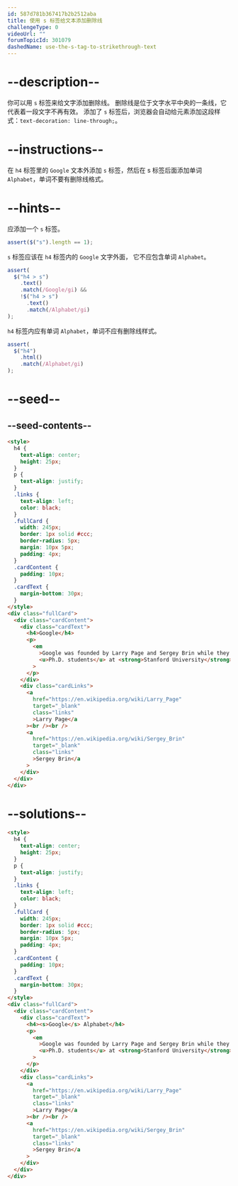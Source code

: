 ```yaml
---
id: 587d781b367417b2b2512aba
title: 使用 s 标签给文本添加删除线
challengeType: 0
videoUrl: ""
forumTopicId: 301079
dashedName: use-the-s-tag-to-strikethrough-text
---
```


# --description--

你可以用 `s` 标签来给文字添加删除线。 删除线是位于文字水平中央的一条线，它代表着一段文字不再有效。 添加了 `s` 标签后，浏览器会自动给元素添加这段样式：`text-decoration: line-through;`。

# --instructions--

在 `h4` 标签里的 `Google` 文本外添加 `s` 标签，然后在 s 标签后面添加单词 `Alphabet`，单词不要有删除线格式。

# --hints--

应添加一个 `s` 标签。

```js
assert($("s").length == 1);
```

`s` 标签应该在 `h4` 标签内的 `Google` 文字外面， 它不应包含单词 `Alphabet`。

```js
assert(
  $("h4 > s")
    .text()
    .match(/Google/gi) &&
    !$("h4 > s")
      .text()
      .match(/Alphabet/gi)
);
```

`h4` 标签内应有单词 `Alphabet`，单词不应有删除线样式。

```js
assert(
  $("h4")
    .html()
    .match(/Alphabet/gi)
);
```

# --seed--

## --seed-contents--

```html
<style>
  h4 {
    text-align: center;
    height: 25px;
  }
  p {
    text-align: justify;
  }
  .links {
    text-align: left;
    color: black;
  }
  .fullCard {
    width: 245px;
    border: 1px solid #ccc;
    border-radius: 5px;
    margin: 10px 5px;
    padding: 4px;
  }
  .cardContent {
    padding: 10px;
  }
  .cardText {
    margin-bottom: 30px;
  }
</style>
<div class="fullCard">
  <div class="cardContent">
    <div class="cardText">
      <h4>Google</h4>
      <p>
        <em
          >Google was founded by Larry Page and Sergey Brin while they were
          <u>Ph.D. students</u> at <strong>Stanford University</strong>.</em
        >
      </p>
    </div>
    <div class="cardLinks">
      <a
        href="https://en.wikipedia.org/wiki/Larry_Page"
        target="_blank"
        class="links"
        >Larry Page</a
      ><br /><br />
      <a
        href="https://en.wikipedia.org/wiki/Sergey_Brin"
        target="_blank"
        class="links"
        >Sergey Brin</a
      >
    </div>
  </div>
</div>
```

# --solutions--

```html
<style>
  h4 {
    text-align: center;
    height: 25px;
  }
  p {
    text-align: justify;
  }
  .links {
    text-align: left;
    color: black;
  }
  .fullCard {
    width: 245px;
    border: 1px solid #ccc;
    border-radius: 5px;
    margin: 10px 5px;
    padding: 4px;
  }
  .cardContent {
    padding: 10px;
  }
  .cardText {
    margin-bottom: 30px;
  }
</style>
<div class="fullCard">
  <div class="cardContent">
    <div class="cardText">
      <h4><s>Google</s> Alphabet</h4>
      <p>
        <em
          >Google was founded by Larry Page and Sergey Brin while they were
          <u>Ph.D. students</u> at <strong>Stanford University</strong>.</em
        >
      </p>
    </div>
    <div class="cardLinks">
      <a
        href="https://en.wikipedia.org/wiki/Larry_Page"
        target="_blank"
        class="links"
        >Larry Page</a
      ><br /><br />
      <a
        href="https://en.wikipedia.org/wiki/Sergey_Brin"
        target="_blank"
        class="links"
        >Sergey Brin</a
      >
    </div>
  </div>
</div>
```
